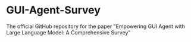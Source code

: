 # GUI-Agent-Survey
The official GitHub repository for the paper "Empowering GUI Agent with Large Language Model: A Comprehensive Survey"
